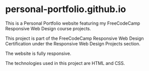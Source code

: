 # personal-portfolio.github.io

This is a Personal Portfolio website featuring my FreeCodeCamp Responsive Web Design course projects.

This project is part of the FreeCodeCamp Responsive Web Design Certification under the Responsive Web Design Projects section.

The website is fully responsive.

The technologies used in this project are HTML and CSS.
